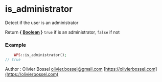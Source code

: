 # is_administrator

Detect if the user is an administrator


Return **{ [Boolean](http://php.net/manual/en/language.types.boolean.php) }** `true` if is an administrator, `false` if not

### Example
```php
	WPS::is_administrator();
// true
```
Author : Olivier Bossel [olivier.bossel@gmail.com](mailto:olivier.bossel@gmail.com) [https://olivierbossel.com](https://olivierbossel.com)